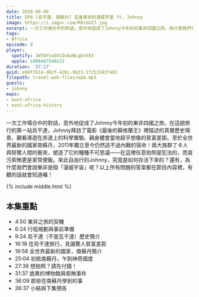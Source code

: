 ```yaml
---
date: 2020-08-08
title: EP8 [烏干達、南蘇丹] 走進東非的漫威宇宙 ft. Johnny
image: https://i.imgur.com/RRiGkZJ.jpg
excerpt: 一次工作場合中的對話，意外地促成了Johnny今年初的東非四國之旅。為什麼我們會說東非是個「漫威宇宙」呢？答案就在節目內容裡，有聽的話就會知道囉！
tags:
- Africa
episode: 8
player:
  spotify: 1W7AYvoDXCQuboWLqbvV83
  apple: 1000487546432
duration: '37:17'
guid: e99f7614-d82f-42bc-9b23-1f251592f481
filepath: travel-wok-files/ep8.mp3
guests:
- johnny
maps:
- east-africa
- east-africa-history
---
```


一次工作場合中的對話，意外地促成了Johnny今年初的東非四國之旅。在這趟旅行的第一站烏干達，Johnny拜訪了電影《最後的蘇格蘭王》裡描述的真實歷史場景、觀看導遊在赤道上的科學實驗、親身體會當地超乎想像的貧富差距。至於全世界最新的國家南蘇丹，2011年獨立至今仍然逃不過內戰的宿命！兩大族群丁卡人與努爾人間的衝突，塑造了它的種種不可思議——在這裡任意拍照是犯法的，而貪污索賄更是家常便飯。來此自由行的Johnny，究竟是如何存活下來的？還有，為什麼我們會說東非是個「漫威宇宙」呢？以上所有問題的答案都在節目內容裡，有聽的話就會知道囉！



{% include middle.html %}

## 本集重點

* 4:50 東非之旅的契機
* 6:24 行程規劃與事前準備
* 9:24 烏干達（不是瓦干達）歷史簡介
* 16:18 在烏干達旅行，見識驚人貧富差距
* 19:58 全世界最新的國家，南蘇丹簡介
* 25:04 初抵南蘇丹，乍到神奇國度
* 27:36 想拍照？請先付錢！
* 31:37 詭異的博物館與索賄事件
* 36:09 那些在南蘇丹學到的事
* 36:37 小結與下集預告